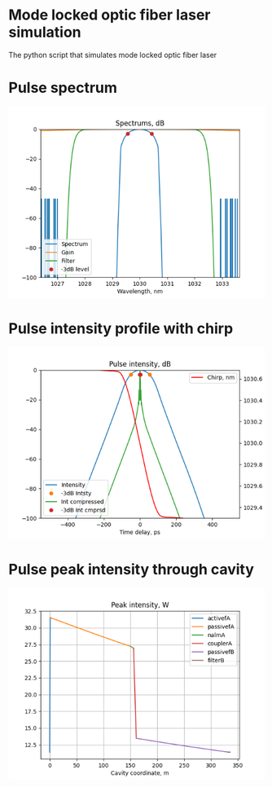 # Mode locked optic fiber laser simulation
The python script that simulates mode locked optic fiber laser
# Pulse spectrum
![alt text](https://github.com/ArkadiyMastin/Fiber-optic-laser-simulation/blob/main/pics/Figure_3.png?raw=true)
# Pulse intensity profile with chirp
![alt text](https://github.com/ArkadiyMastin/Fiber-optic-laser-simulation/blob/main/pics/Figure_4.png?raw=true)
# Pulse peak intensity through cavity
![alt text](https://github.com/ArkadiyMastin/Fiber-optic-laser-simulation/blob/main/pics/Figure_6.png?raw=true)
